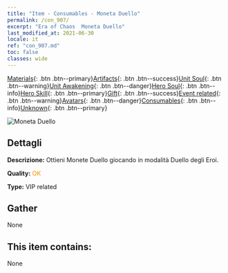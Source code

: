 ```yaml
---
title: "Item - Consumables - Moneta Duello"
permalink: /con_907/
excerpt: "Era of Chaos  Moneta Duello"
last_modified_at: 2021-06-30
locale: it
ref: "con_907.md"
toc: false
classes: wide
---
```

 [Materials](/ItemsIT/){: .btn .btn--primary}[Artifacts](/ItemsIT/Artifacts/){: .btn .btn--success}[Unit Soul](/ItemsIT/UnitSoul/){: .btn .btn--warning}[Unit Awakening](/ItemsIT/UnitAwakening/){: .btn .btn--danger}[Hero Soul](/ItemsIT/HeroSoul/){: .btn .btn--info}[Hero Skill](/ItemsIT/HeroSkill/){: .btn .btn--primary}[Gift](/ItemsIT/Gift/){: .btn .btn--success}[Event related](/ItemsIT/Events/){: .btn .btn--warning}[Avatars](/ItemsIT/Avatars/){: .btn .btn--danger}[Consumables](/ItemsIT/Consumables/){: .btn .btn--info}[Unknown](/ItemsIT/Unknown/){: .btn .btn--primary}

 ![Moneta Duello](/images/t/i_117.png)

## Dettagli
 **Descrizione:** Ottieni Monete Duello giocando in modalità Duello degli Eroi.

 **Quality:** <span style="color: #FF8C00">OK</span>

 **Type:** VIP related

## Gather

  None

## This item contains:

  None

